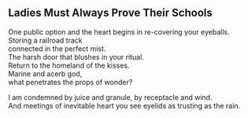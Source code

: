 Ladies Must Always Prove Their Schools
--------------------------------------
One public option and the heart begins in re-covering your eyeballs.  
Storing a railroad track  
connected in the perfect mist.  
The harsh door that blushes in your ritual.  
Return to the homeland of the kisses.  
Marine and acerb god,  
what penetrates the props of wonder?  
  
I am condemned by juice and granule, by receptacle and wind.  
And meetings of inevitable heart you see eyelids as trusting as the rain.  
